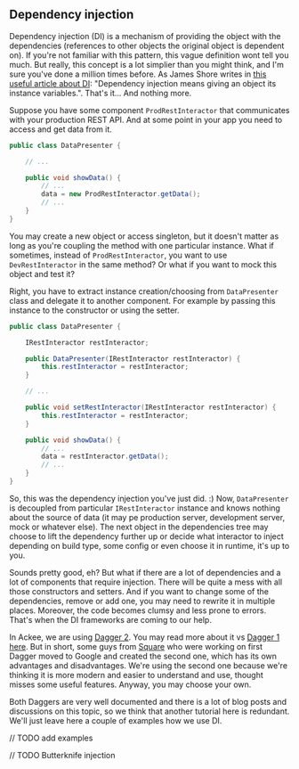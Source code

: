 ## Dependency injection

Dependency injection (DI) is a mechanism of providing the object with the dependencies (references to other objects the original object is dependent on). If you're not familiar with this pattern, this vague definition wont tell you much. But really, this concept is a lot simplier than you might think, and I'm sure you've done a million times before. As James Shore writes in [this useful article about DI][1]: "Dependency injection means giving an object its instance variables.". That's it... And nothing more.

Suppose you have some component `ProdRestInteractor` that communicates with your production REST API. And at some point in your app you need to access and get data from it.

```java
public class DataPresenter {

    // ...

    public void showData() {
        // ...
        data = new ProdRestInteractor.getData();
        // ...
    }
}
```

You may create a new object or access singleton, but it doesn't matter as long as you're coupling the method with one particular instance. What if sometimes, instead of `ProdRestInteractor`, you want to use `DevRestInteractor` in the same method? Or what if you want to mock this object and test it?

Right, you have to extract instance creation/choosing from `DataPresenter` class and delegate it to another component. For example by passing this instance to the constructor or using the setter.

```java
public class DataPresenter {

    IRestInteractor restInteractor;

    public DataPresenter(IRestInteractor restInteractor) {
        this.restInteractor = restInteractor;
    }

    // ...

    public void setRestInteractor(IRestInteractor restInteractor) {
        this.restInteractor = restInteractor;
    }

    public void showData() {
        // ...
        data = restInteractor.getData();
        // ...
    }
}
```

So, this was the dependency injection you've just did. :) Now, `DataPresenter` is decoupled from particular `IRestInteractor` instance and knows nothing about the source of data (it may pe production server, development server, mock or whatever else). The next object in the dependencies tree may choose to lift the dependency further up or decide what interactor to inject depending on build type, some config or even choose it in runtime, it's up to you.

Sounds pretty good, eh? But what if there are a lot of dependencies and a lot of components that require injection. There will be quite a mess with all those constructors and setters. And if you want to change some of the dependencies, remove or add one, you may need to rewrite it in multiple places. Moreover, the code becomes clumsy and less prone to errors. That's when the DI frameworks are coming to our help. 

In Ackee, we are using [Dagger 2][2]. You may read more about it vs [Dagger 1][3] [here][4]. But in short, some guys from [Square][5] who were working on first Dagger moved to Google and created the second one, which has its own advantages and disadvantages. We're using the second one because we're thinking it is more modern and easier to understand and use, thought misses some useful features. Anyway, you may choose your own.

Both Daggers are very well documented and there is a lot of blog posts and discussions on this topic, so we think that another tutorial here is redundant. We'll just leave here a couple of examples how we use DI.

// TODO add examples

// TODO Butterknife injection

[1]:	http://www.jamesshore.com/Blog/Dependency-Injection-Demystified.html
[2]:	https://google.github.io/dagger/
[3]:	http://square.github.io/dagger/
[4]:	http://stackoverflow.com/questions/31354975/java-dependency-injection-dagger-1-vs-dagger-2-which-is-better
[5]:  http://square.github.io/
